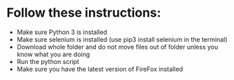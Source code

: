 # Follow these instructions:

- Make sure Python 3 is installed
- Make sure selenium is installed (use pip3 install selenium in the terminal)
- Download whole folder and do not move files out of folder unless you know what you are doing
- Run the python script
- Make sure you have the latest version of FireFox installed